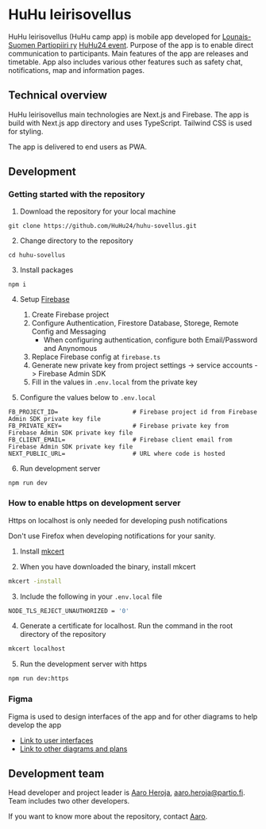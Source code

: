 # HuHu leirisovellus

HuHu leirisovellus (HuHu camp app) is mobile app developed for [Lounais-Suomen Partiopiiri ry](https://lounaissuomi.partio.fi/) [HuHu24 event](https://huhuleiri.fi).
Purpose of the app is to enable direct communication to participants.
Main features of the app are releases and timetable.
App also includes various other features such as safety chat, notifications, map and information pages.

## Technical overview

HuHu leirisovellus main technologies are Next.js and Firebase.
The app is build with Next.js app directory and uses TypeScript.
Tailwind CSS is used for styling.

The app is delivered to end users as PWA.

## Development

### Getting started with the repository

1. Download the repository for your local machine

```
git clone https://github.com/HuHu24/huhu-sovellus.git
```

2. Change directory to the repository

```
cd huhu-sovellus
```

3. Install packages

```
npm i
```

4. Setup [Firebase](https://firebase.google.com/)

   1. Create Firebase project
   2. Configure Authentication, Firestore Database, Storege, Remote Config and Messaging
      - When configuring authentication, configure both Email/Password and Anynomous
   3. Replace Firebase config at `firebase.ts`
   4. Generate new private key from project settings -> service accounts -> Firebase Admin SDK
   5. Fill in the values in `.env.local` from the private key

5. Configure the values below to `.env.local`

```dotenv
FB_PROJECT_ID=                     # Firebase project id from Firebase Admin SDK private key file
FB_PRIVATE_KEY=                    # Firebase private key from Firebase Admin SDK private key file
FB_CLIENT_EMAIL=                   # Firebase client email from Firebase Admin SDK private key file
NEXT_PUBLIC_URL=                   # URL where code is hosted
```

6. Run development server

```
npm run dev
```

### How to enable https on development server

Https on localhost is only needed for developing push notifications

Don't use Firefox when developing notifications for your sanity.

1. Install [mkcert](https://github.com/FiloSottile/mkcert)

2. When you have downloaded the binary, install mkcert

```bash
mkcert -install
```

3. Include the following in your `.env.local` file

```bash
NODE_TLS_REJECT_UNAUTHORIZED = '0'
```

4. Generate a certificate for localhost. Run the command in the root directory of the repository

```bash
mkcert localhost
```

5. Run the development server with https

```bash
npm run dev:https
```

### Figma

Figma is used to design interfaces of the app and for other diagrams to help develop the app

- [Link to user interfaces](https://www.figma.com/file/Ln3PArMLgmxdIyilgOkazZ/Sovellus?type=design&t=ZucJONXrBHwmmhcD-6)
- [Link to other diagrams and plans](https://www.figma.com/file/NfgHJLsfqPndRL8NtWJFbc/Kaikki-kaaviot?type=whiteboard&t=ZucJONXrBHwmmhcD-6)

## Development team

Head developer and project leader is [Aaro Heroja](https://github.com/Aromiii), [aaro.heroja@partio.fi](mailto:aaro.heroja@partio.fi).
Team includes two other developers.

If you want to know more about the repository, contact [Aaro](mailto:aaro.heroja@partio.fi).
